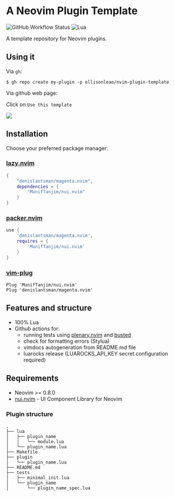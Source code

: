 # A Neovim Plugin Template

![GitHub Workflow Status](https://img.shields.io/github/actions/workflow/status/ellisonleao/nvim-plugin-template/lint-test.yml?branch=main&style=for-the-badge)
![Lua](https://img.shields.io/badge/Made%20with%20Lua-blueviolet.svg?style=for-the-badge&logo=lua)

A template repository for Neovim plugins.

## Using it

Via `gh`:

```
$ gh repo create my-plugin -p ellisonleao/nvim-plugin-template
```

Via github web page:

Click on `Use this template`

![](https://docs.github.com/assets/cb-36544/images/help/repository/use-this-template-button.png)

## Installation

Choose your preferred package manager:

### [lazy.nvim](https://github.com/folke/lazy.nvim)
```lua
{
    "denislantsman/magenta.nvim",
    dependencies = {
        "MunifTanjim/nui.nvim"
    }
}
```

### [packer.nvim](https://github.com/wbthomason/packer.nvim)
```lua
use {
    'denislantsman/magenta.nvim',
    requires = {
        'MunifTanjim/nui.nvim'
    }
}
```

### [vim-plug](https://github.com/junegunn/vim-plug)
```vim
Plug 'MunifTanjim/nui.nvim'
Plug 'denislantsman/magenta.nvim'
```

## Features and structure

- 100% Lua
- Github actions for:
  - running tests using [plenary.nvim](https://github.com/nvim-lua/plenary.nvim) and [busted](https://olivinelabs.com/busted/)
  - check for formatting errors (Stylua)
  - vimdocs autogeneration from README.md file
  - luarocks release (LUAROCKS_API_KEY secret configuration required)

## Requirements

- Neovim >= 0.8.0
- [nui.nvim](https://github.com/MunifTanjim/nui.nvim) - UI Component Library for Neovim

### Plugin structure

```
.
├── lua
│   ├── plugin_name
│   │   └── module.lua
│   └── plugin_name.lua
├── Makefile
├── plugin
│   └── plugin_name.lua
├── README.md
├── tests
│   ├── minimal_init.lua
│   └── plugin_name
│       └── plugin_name_spec.lua
```
